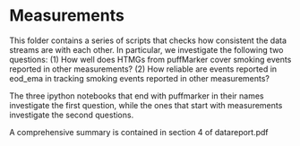 # Measurements

This folder contains a series of scripts that checks how consistent the data streams are with each other. In particular, we investigate the following two questions:
(1) How well does HTMGs from puffMarker cover smoking events reported in other measurements? (2) How reliable are events reported in eod_ema in tracking smoking events reported in other measurements?

The three ipython notebooks that end with puffmarker in their names investigate the first question, while the ones that start with measurements investigate the second questions.

A comprehensive summary is contained in section 4 of datareport.pdf		